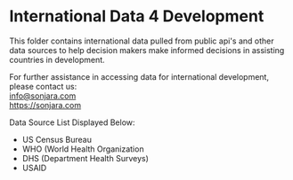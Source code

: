  # International Data 4 Development

This folder contains international data pulled from public api's and other data sources to help decision makers make informed decisions in assisting countries in development.

For further assistance in accessing data for international development, please contact us: </br>
info@sonjara.com </br>
https://sonjara.com

Data Source List Displayed Below:
<ul>
  <li> US Census Bureau </li>
  <li> WHO (World Health Organization </li>
  <li> DHS (Department Health Surveys) </li>
  <li> USAID </li>
</ul>
